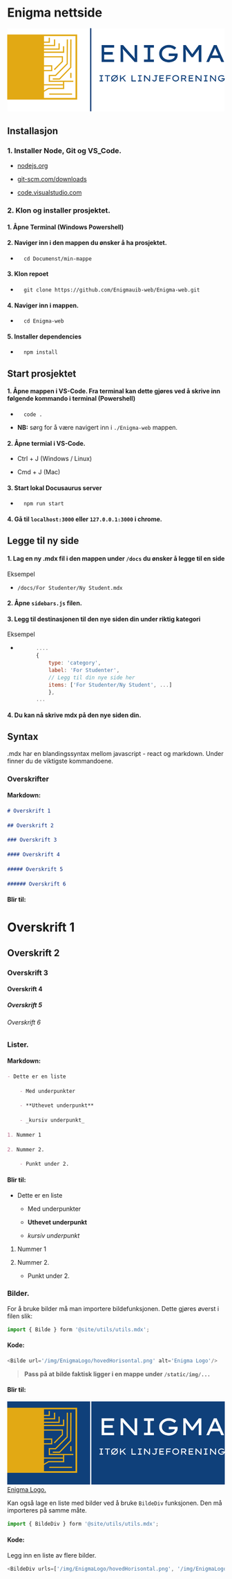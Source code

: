 # Enigma nettside

!['Enigma Logo'](./static/img/EnigmaLogo/horisontalPngBlueTxt.png)

## Installasjon

### 1. Installer Node, Git og VS_Code.

- [nodejs.org](https://nodejs.org/)

- [git-scm.com/downloads](https://git-scm.com/downloads)

- [code.visualstudio.com](https://code.visualstudio.com/)

### 2. Klon og installer prosjektet.

#### 1. Åpne Terminal (Windows Powershell)

#### 2. Naviger inn i den mappen du ønsker å ha prosjektet.

- ````
    cd Documenst/min-mappe
    ````
#### 3. Klon repoet

- ````
    git clone https://github.com/Enigmauib-web/Enigma-web.git
    ````
#### 4. Naviger inn i mappen.

- ````
    cd Enigma-web
    ````

#### 5. Installer dependencies

- ````
    npm install
    ````

## Start prosjektet

#### 1. Åpne mappen i VS-Code. Fra terminal kan dette gjøres ved å skrive inn følgende kommando i terminal (Powershell)

- ````
    code .
    ````

- **NB:** sørg for å være navigert inn i `./Enigma-web` mappen. 


#### 2. Åpne termial i VS-Code.

- Ctrl + J (Windows / Linux)

- Cmd + J (Mac)

#### 3. Start lokal Docusaurus server

- ````
    npm run start
    ````

#### 4. Gå til `localhost:3000` eller `127.0.0.1:3000` i chrome. 

## Legge til ny side

#### 1. Lag en ny .mdx fil i den mappen under `/docs` du ønsker å legge til en side

Eksempel

- `/docs/For Studenter/Ny Student.mdx`


#### 2. Åpne `sidebars.js` filen.

#### 3. Legg til destinasjonen til den nye siden din under riktig kategori

Eksempel

- ````javascript
        ....
        {
            type: 'category',
            label: 'For Studenter',
            // Legg til din nye side her
            items: ['For Studenter/Ny Student', ...]
            },
        ...
    ````

#### 4. Du kan nå skrive mdx på den nye siden din. 


## Syntax

.mdx har en blandingssyntax mellom javascript - react og markdown. Under finner du de viktigste kommandoene.

### Overskrifter

#### **Markdown:**


````markdown
# Overskrift 1

## Overskrift 2

### Overskrift 3

#### Overskrift 4

##### Overskrift 5

###### Overskrift 6
````

#### **Blir til:**

# Overskrift 1

## Overskrift 2

### Overskrift 3

#### Overskrift 4

##### Overskrift 5

###### Overskrift 6

### Lister.

#### **Markdown:**

````markdown
- Dette er en liste

    - Med underpunkter
    
    - **Uthevet underpunkt**

    - _kursiv underpunkt_

1. Nummer 1

2. Nummer 2.

    - Punkt under 2. 
````

#### **Blir til:**

- Dette er en liste

    - Med underpunkter

    - **Uthevet underpunkt**

    - _kursiv underpunkt_

1. Nummer 1

2. Nummer 2.

    - Punkt under 2. 


### Bilder.

For å bruke bilder må man importere bildefunksjonen. Dette gjøres øverst i filen slik:

````javascript
import { Bilde } form '@site/utils/utils.mdx';
````

#### **Kode:**

````javascript
<Bilde url='/img/EnigmaLogo/hovedHorisontal.png' alt='Enigma Logo'/>
````

> **Pass på at bilde faktisk ligger i en mappe under `/static/img/...`**

#### **Blir til:**

![Enigma Logo](/static/img/EnigmaLogo/hovedHorisontal.png)
<u>Enigma Logo.</u>

Kan også lage en liste med bilder ved å bruke `BildeDiv` funksjonen. Den må importeres på samme måte.

````javascript
import { BildeDiv } form '@site/utils/utils.mdx';
````

#### **Kode:**

Legg inn en liste av flere bilder.

````javascript
<BildeDiv urls=['/img/EnigmaLogo/hovedHorisontal.png', '/img/EnigmaLogo/hovedPngBlueTxt.png']/>
````
